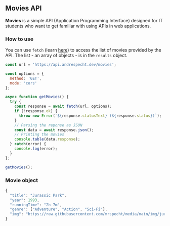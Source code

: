 ## Movies API

**Movies** is a simple API (Application Programming Interface) designed 
for IT students who want to get familiar with using APIs in web applications.

### How to use

You can use ```fetch``` (learn [here](https://github.com/mrspecht/fetch-api)) to 
access the list of movies provided by the API. The list - an array of objects - 
is in the ```results``` object.

```javascript
const url = 'https://api.andrespecht.dev/movies';

const options = {
  method: 'GET',
  mode: 'cors'
};

async function getMovies() {
  try {
    const response = await fetch(url, options);
    if (!response.ok) {
      throw new Error(`${response.statusText} (${response.status})`);
    }
    // Parsing the reponse as JSON
    const data = await response.json();
    // Printing the movies
    console.table(data.response);
  } catch(error) {
    console.log(error);
  }
};

getMovies();
```

### Movie object

```javascript
{
  "title": "Jurassic Park",
  "year": 1993,
  "runningTime": "2h 7m",
  "genre": ["Adventure", "Action", "Sci-Fi"],
  "img": "https://raw.githubusercontent.com/mrspecht/media/main/img/jurassic-park.jpg"
}
```

